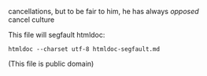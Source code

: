cancellations, but to be fair to him, he has always _opposed_  
cancel culture 

This file will segfault htmldoc:

```
htmldoc --charset utf-8 htmldoc-segfault.md
```

(This file is public domain)
